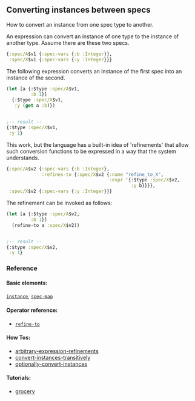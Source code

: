 <!---
  This markdown file was generated. Do not edit.
  -->

## Converting instances between specs

How to convert an instance from one spec type to another.

An expression can convert an instance of one type to the instance of another type. Assume there are these two specs.

```clojure
{:spec/A$v1 {:spec-vars {:b :Integer}},
 :spec/X$v1 {:spec-vars {:y :Integer}}}
```

The following expression converts an instance of the first spec into an instance of the second.

```clojure
(let [a {:$type :spec/A$v1,
         :b 1}]
  {:$type :spec/X$v1,
   :y (get a :b)})


;-- result --
{:$type :spec/X$v1,
 :y 1}
```

This work, but the language has a built-in idea of 'refinements' that allow such conversion functions to be expressed in a way that the system understands.

```clojure
{:spec/A$v2 {:spec-vars {:b :Integer},
             :refines-to {:spec/X$v2 {:name "refine_to_X",
                                      :expr '{:$type :spec/X$v2,
                                              :y b}}}},
 :spec/X$v2 {:spec-vars {:y :Integer}}}
```

The refinement can be invoked as follows:

```clojure
(let [a {:$type :spec/A$v2,
         :b 1}]
  (refine-to a :spec/X$v2))


;-- result --
{:$type :spec/X$v2,
 :y 1}
```

### Reference

#### Basic elements:

[`instance`](../halite_basic-syntax-reference.md#instance), [`spec-map`](../../halite_spec-syntax-reference.md)

#### Operator reference:

* [`refine-to`](../halite_full-reference.md#refine-to)


#### How Tos:

* [arbitrary-expression-refinements](../how-to/halite_arbitrary-expression-refinements.md)
* [convert-instances-transitively](../how-to/halite_convert-instances-transitively.md)
* [optionally-convert-instances](../how-to/halite_optionally-convert-instances.md)


#### Tutorials:

* [grocery](../tutorial/halite_grocery.md)


